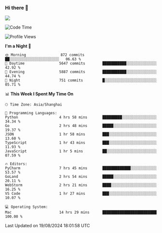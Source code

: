 ### Hi there 👋

<!--
**JJAYCHEN1e/jjaychen1e** is a ✨ _special_ ✨ repository because its `README.md` (this file) appears on your GitHub profile.

Here are some ideas to get you started:

- 🔭 I’m currently working on ...
- 🌱 I’m currently learning ...
- 👯 I’m looking to collaborate on ...
- 🤔 I’m looking for help with ...
- 💬 Ask me about ...
- 📫 How to reach me: ...
- 😄 Pronouns: ...
- ⚡ Fun fact: ...
-->

[![](https://github-readme-stats.vercel.app/api?username=jjaychen1e&show_icons=true)](https://github.com/jjaychen1e/github-readme-stats?count_private=true)

<!--START_SECTION:waka-->
![Code Time](http://img.shields.io/badge/Code%20Time-1%2C348%20hrs%2013%20mins-blue)

![Profile Views](http://img.shields.io/badge/Profile%20Views-0-blue)

**I'm a Night 🦉** 

```text
🌞 Morning                872 commits         ██░░░░░░░░░░░░░░░░░░░░░░░   06.63 % 
🌆 Daytime                5647 commits        ███████████░░░░░░░░░░░░░░   42.92 % 
🌃 Evening                5887 commits        ███████████░░░░░░░░░░░░░░   44.74 % 
🌙 Night                  751 commits         █░░░░░░░░░░░░░░░░░░░░░░░░   05.71 % 
```


📊 **This Week I Spent My Time On** 

```text
🕑︎ Time Zone: Asia/Shanghai

💬 Programming Languages: 
Python                   4 hrs 58 mins       █████████░░░░░░░░░░░░░░░░   34.34 % 
Go                       2 hrs 48 mins       █████░░░░░░░░░░░░░░░░░░░░   19.37 % 
JSON                     1 hr 58 mins        ███░░░░░░░░░░░░░░░░░░░░░░   13.60 % 
TypeScript               1 hr 43 mins        ███░░░░░░░░░░░░░░░░░░░░░░   11.93 % 
JavaScript               1 hr 5 mins         ██░░░░░░░░░░░░░░░░░░░░░░░   07.59 % 

🔥 Editors: 
PyCharm                  7 hrs 45 mins       █████████████░░░░░░░░░░░░   53.57 % 
GoLand                   2 hrs 54 mins       █████░░░░░░░░░░░░░░░░░░░░   20.11 % 
WebStorm                 2 hrs 21 mins       ████░░░░░░░░░░░░░░░░░░░░░   16.25 % 
VS Code                  1 hr 27 mins        ███░░░░░░░░░░░░░░░░░░░░░░   10.07 % 

💻 Operating System: 
Mac                      14 hrs 29 mins      █████████████████████████   100.00 % 
```


 Last Updated on 19/08/2024 18:01:58 UTC
<!--END_SECTION:waka-->
